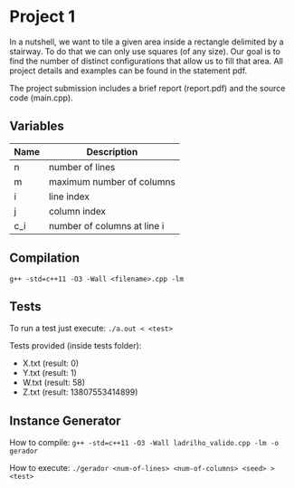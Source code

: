 # Project 1

In a nutshell, we want to tile a given area inside a rectangle delimited by a stairway.
To do that we can only use squares (of any size).
Our goal is to find the number of distinct configurations that allow us to fill that area.
All project details and examples can be found in the statement pdf.

The project submission includes a brief report (report.pdf) and the source code (main.cpp).

## Variables

Name | Description
---- | -----------
n    | number of lines
m    | maximum number of columns
i    | line index
j    | column index
c_i  | number of columns at line i 

## Compilation

`g++ -std=c++11 -O3 -Wall <filename>.cpp -lm`

## Tests

To run a test just execute: `./a.out < <test>`

Tests provided (inside tests folder):
- X.txt (result: 0)
- Y.txt (result: 1)
- W.txt (result: 58)
- Z.txt (result: 13807553414899)

## Instance Generator

How to compile:
`g++ -std=c++11 -O3 -Wall ladrilho_valido.cpp -lm -o gerador`

How to execute:
`./gerador <num-of-lines> <num-of-columns> <seed> > <test>`